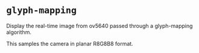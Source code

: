 # `glyph-mapping`

Display the real-time image from ov5640 passed through a glyph-mapping algorithm.

This samples the camera in planar R8G8B8 format.
